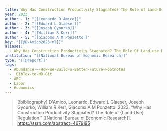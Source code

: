 ```yaml
---
title: Why Has Construction Productivity Stagnated? The Role of Land‑Use Regulation
year: 2023
author - 1: "[[Leonardo D'Amico]]"
author - 2: "[[Edward L Glaeser]]"
author - 3: "[[Joseph Gyourko]]"
author - 4: "[[William R Kerr]]"
author - 5: "[[Giacomo A M Ponzetto]]"
key: "[[@D-Amico2023-ml]]"
aliases:
  - Why Has Construction Productivity Stagnated? The Role Of Land‑use Regulation
institution: "[[National Bureau of Economic Research]]"
type: "[[@report]]"
tags:
  - Abundance-–-How-We-Build-a-Better-Future-Footnotes
  - _BibTex-to-MD-Git
  - AEC
  - Labor
  - Economics
---
```


> [!bibliography]
> D'Amico, Leonardo, Edward L Glaeser, Joseph Gyourko, William R Kerr, Giacomo A M Ponzetto. 2023. “Why Has Construction Productivity Stagnated? The Role of {Land‑Use} Regulation.” [[National Bureau of Economic Research]]. https://ssrn.com/abstract=4679195